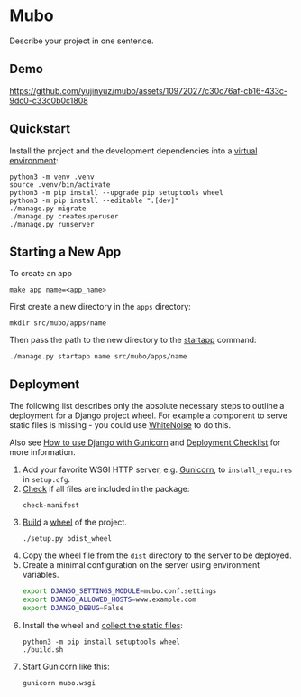 # Mubo

Describe your project in one sentence.

## Demo

https://github.com/yujinyuz/mubo/assets/10972027/c30c76af-cb16-433c-9dc0-c33c0b0c1808

## Quickstart

Install the project and the development dependencies into a [virtual environment](https://docs.python.org/3.7/tutorial/venv.html):

```console
python3 -m venv .venv
source .venv/bin/activate
python3 -m pip install --upgrade pip setuptools wheel
python3 -m pip install --editable ".[dev]"
./manage.py migrate
./manage.py createsuperuser
./manage.py runserver
```

## Starting a New App

To create an app

```console
make app name=<app_name>
```


First create a new directory in the `apps` directory:

```console
mkdir src/mubo/apps/name
```

Then pass the path to the new directory to the [startapp](https://docs.djangoproject.com/en/4.0/ref/django-admin/#django-admin-startapp) command:

```console
./manage.py startapp name src/mubo/apps/name
```

## Deployment

The following list describes only the absolute necessary steps to outline a deployment for a Django project wheel. For example a component to serve static files is missing - you could use [WhiteNoise](https://github.com/evansd/whitenoise/) to do this.

Also see [How to use Django with Gunicorn](https://docs.djangoproject.com/en/4.0/howto/deployment/wsgi/gunicorn/) and [Deployment Checklist](https://docs.djangoproject.com/en/4.0/howto/deployment/checklist/) for more information.

1.  Add your favorite WSGI HTTP server, e.g.  [Gunicorn](https://gunicorn.org/), to `install_requires` in `setup.cfg`.
2.  [Check](https://github.com/mgedmin/check-manifest) if all files are included in the package:
    ```console
    check-manifest
    ```
3.  [Build](https://packaging.python.org/tutorials/packaging-projects/#generating-distribution-archives) a [wheel](https://github.com/pypa/wheel) of the project.
    ```console
    ./setup.py bdist_wheel
    ```
4.  Copy the wheel file from the `dist` directory to the server to be deployed.
5.  Create a minimal configuration on the server using environment variables.
    ```bash
    export DJANGO_SETTINGS_MODULE=mubo.conf.settings
    export DJANGO_ALLOWED_HOSTS=www.example.com
    export DJANGO_DEBUG=False
    ```
6.  Install the wheel and [collect the static files](https://docs.djangoproject.com/en/4.0/ref/contrib/staticfiles/#django-admin-collectstatic):
    ```console
    python3 -m pip install setuptools wheel
    ./build.sh
    ```
7.  Start Gunicorn like this:
    ```console
    gunicorn mubo.wsgi
    ```
